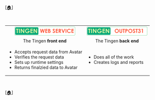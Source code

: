 <!-- u251008-->

[[🏠︎](/)]

<br/>

<div align="center">
 <table>
  <tr align="center">
   <td>
    <picture>
     <source media="(prefers-color-scheme: dark)" srcset="https://github.com/spectrum-health-systems/tingen-projects/blob/main/logos/tngnwsvc-dark-200x31.png">
     <source media="(prefers-color-scheme: light)" srcset="https://github.com/spectrum-health-systems/tingen-projects/blob/main/logos/tngnwsvc-light-200x31.png">
     <img alt="Fallback image description" src="https://github.com/spectrum-health-systems/tingen-projects/blob/main/logos/tngnwsvc-light-200x31.png">
    </picture>
   </td>
   <td>
    <a HREF="https://github.com/spectrum-health-systems/outpost31">
     <picture>
      <source media="(prefers-color-scheme: dark)" srcset="https://github.com/spectrum-health-systems/tingen-projects/blob/main/logos/tngnopto-dark-200x31.png">
      <source media="(prefers-color-scheme: light)" srcset="https://github.com/spectrum-health-systems/tingen-projects/blob/main/logos/tngnopto-light-200x31.png">
      <img alt="Fallback image description" src="https://github.com/spectrum-health-systems/tingen-projects/blob/main/logos/tngnopto-light-200x31.png">
     </picture>
    </a>
   </td>
  </tr>
  <tr>
   <td align="center">
    The Tingen <b>front end</b>
   </td>
  <td align="center">
    The Tingen <b>back end</b>
   </td>
  </tr>
  <tr>
   <td align="top" >
    <ul>
     <li>Accepts request data from Avatar</li>
     <li>Verifies the request data</li>
     <li>Sets up runtime settings</li>
     <li>Returns finalzied data to Avatar</li>
    </ul>
   </td>
      <td align="top">
    <ul>
     <li>Does all of the work</li>
     <li>Creates logs and reports</li>
    </ul>
   </td>
  </tr>
 </table>
</div>

<br/>

[[🏠︎](/)]
